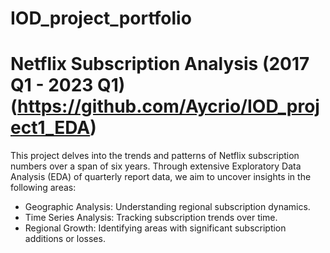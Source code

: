 # IOD_project_portfolio

# Netflix Subscription Analysis (2017 Q1 - 2023 Q1) (https://github.com/Aycrio/IOD_project1_EDA)

This project delves into the trends and patterns of Netflix subscription numbers over a span of six years. Through extensive Exploratory Data Analysis (EDA) of quarterly report data, we aim to uncover insights in the following areas:

* Geographic Analysis: Understanding regional subscription dynamics.
* Time Series Analysis: Tracking subscription trends over time.
* Regional Growth: Identifying areas with significant subscription additions or losses.
